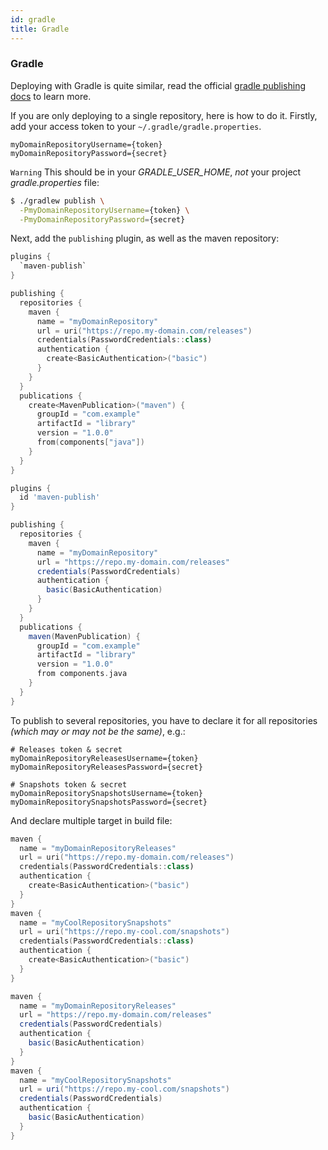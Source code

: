 ```yaml
---
id: gradle
title: Gradle
---
```


### Gradle

Deploying with Gradle is quite similar, read the official [gradle publishing docs](https://docs.gradle.org/current/userguide/publishing_maven.html) to learn more.

If you are only deploying to a single repository, here is how to do it.
Firstly, add your access token to your `~/.gradle/gradle.properties`.

<CodeVariants>
  <CodeVariant name="~/.gradle/gradle.properties">

```properties
myDomainRepositoryUsername={token}
myDomainRepositoryPassword={secret}
```

`Warning` This should be in your _GRADLE_USER_HOME_, *not* your project _gradle.properties_ file:

  </CodeVariant>
  <CodeVariant name="Via command line properties">
  
```bash
$ ./gradlew publish \
  -PmyDomainRepositoryUsername={token} \
  -PmyDomainRepositoryPassword={secret}
```

  </CodeVariant>
</CodeVariants>

Next, add the `publishing` plugin, as well as the maven repository:

<CodeVariants>
  <CodeVariant name="Gradle (Kts)">

```kotlin
plugins {
  `maven-publish`
}

publishing {
  repositories {
    maven {
      name = "myDomainRepository"
      url = uri("https://repo.my-domain.com/releases")
      credentials(PasswordCredentials::class)
      authentication {
        create<BasicAuthentication>("basic")
      }
    }
  }
  publications {
    create<MavenPublication>("maven") {
      groupId = "com.example"
      artifactId = "library"
      version = "1.0.0"
      from(components["java"])
    }
  }
}
```

  </CodeVariant>
  <CodeVariant name="Gradle (Groovy)">

```groovy
plugins {
  id 'maven-publish'
}

publishing {
  repositories {
    maven {
      name = "myDomainRepository"
      url = "https://repo.my-domain.com/releases"
      credentials(PasswordCredentials)
      authentication {
        basic(BasicAuthentication)
      }
    }
  }
  publications {
    maven(MavenPublication) {
      groupId = "com.example"
      artifactId = "library"
      version = "1.0.0"
      from components.java
    }
  }
}
```

  </CodeVariant>
</CodeVariants>

To publish to several repositories, you have to declare it for all repositories _(which may or may not be the same)_, e.g.:

```properties
# Releases token & secret
myDomainRepositoryReleasesUsername={token}
myDomainRepositoryReleasesPassword={secret}

# Snapshots token & secret
myDomainRepositorySnapshotsUsername={token}
myDomainRepositorySnapshotsPassword={secret}
```

And declare multiple target in build file:

<CodeVariants>
  <CodeVariant name="Gradle (Kts)">

```kotlin
maven {
  name = "myDomainRepositoryReleases"
  url = uri("https://repo.my-domain.com/releases")
  credentials(PasswordCredentials::class)
  authentication {
    create<BasicAuthentication>("basic")
  }
}
maven {
  name = "myCoolRepositorySnapshots"
  url = uri("https://repo.my-cool.com/snapshots")
  credentials(PasswordCredentials::class)
  authentication {
    create<BasicAuthentication>("basic")
  }
}
```

  </CodeVariant>
  <CodeVariant name="Gradle (Groovy)">

```groovy
maven {
  name = "myDomainRepositoryReleases"
  url = "https://repo.my-domain.com/releases"
  credentials(PasswordCredentials)
  authentication {
    basic(BasicAuthentication)
  }
}
maven {
  name = "myCoolRepositorySnapshots"
  url = uri("https://repo.my-cool.com/snapshots")
  credentials(PasswordCredentials)
  authentication {
    basic(BasicAuthentication)
  }
}
```

  </CodeVariant>
</CodeVariants>
